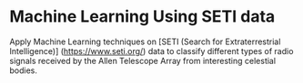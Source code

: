 # Machine Learning Using SETI data
Apply Machine Learning techniques on [SETI (Search for Extraterrestrial Intelligence)] (https://www.seti.org/) data to classify different types of radio signals received by the Allen Telescope Array from interesting celestial bodies.
